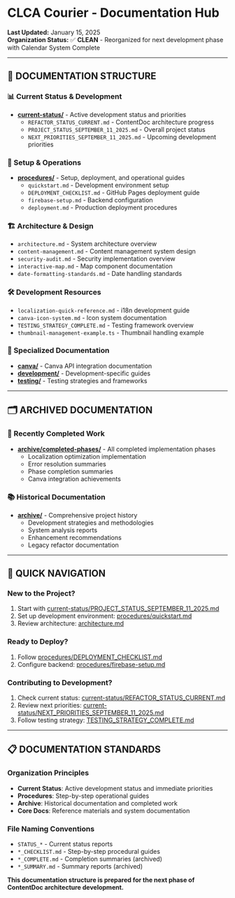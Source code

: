 # CLCA Courier - Documentation Hub

**Last Updated:** January 15, 2025  
**Organization Status:** ✅ **CLEAN** - Reorganized for next development phase with Calendar System Complete

---

## 📁 DOCUMENTATION STRUCTURE

### **📊 Current Status & Development**
- **[current-status/](current-status/)** - Active development status and priorities
  - `REFACTOR_STATUS_CURRENT.md` - ContentDoc architecture progress
  - `PROJECT_STATUS_SEPTEMBER_11_2025.md` - Overall project status
  - `NEXT_PRIORITIES_SEPTEMBER_11_2025.md` - Upcoming development priorities

### **🚀 Setup & Operations**
- **[procedures/](procedures/)** - Setup, deployment, and operational guides
  - `quickstart.md` - Development environment setup
  - `DEPLOYMENT_CHECKLIST.md` - GitHub Pages deployment guide
  - `firebase-setup.md` - Backend configuration
  - `deployment.md` - Production deployment procedures

### **🏗️ Architecture & Design**
- `architecture.md` - System architecture overview
- `content-management.md` - Content management system design
- `security-audit.md` - Security implementation overview
- `interactive-map.md` - Map component documentation
- `date-formatting-standards.md` - Date handling standards

### **🛠️ Development Resources**
- `localization-quick-reference.md` - i18n development guide
- `canva-icon-system.md` - Icon system documentation
- `TESTING_STRATEGY_COMPLETE.md` - Testing framework overview
- `thumbnail-management-example.ts` - Thumbnail handling example

### **📁 Specialized Documentation**
- **[canva/](canva/)** - Canva API integration documentation
- **[development/](development/)** - Development-specific guides
- **[testing/](testing/)** - Testing strategies and frameworks

---

## 🗂️ ARCHIVED DOCUMENTATION

### **📁 Recently Completed Work**
- **[archive/completed-phases/](archive/completed-phases/)** - All completed implementation phases
  - Localization optimization implementation
  - Error resolution summaries
  - Phase completion summaries
  - Canva integration achievements

### **📚 Historical Documentation**
- **[archive/](archive/)** - Comprehensive project history
  - Development strategies and methodologies
  - System analysis reports
  - Enhancement recommendations
  - Legacy refactor documentation

---

## 🎯 QUICK NAVIGATION

### **New to the Project?**
1. Start with [current-status/PROJECT_STATUS_SEPTEMBER_11_2025.md](current-status/PROJECT_STATUS_SEPTEMBER_11_2025.md)
2. Set up development environment: [procedures/quickstart.md](procedures/quickstart.md)
3. Review architecture: [architecture.md](architecture.md)

### **Ready to Deploy?**
1. Follow [procedures/DEPLOYMENT_CHECKLIST.md](procedures/DEPLOYMENT_CHECKLIST.md)
2. Configure backend: [procedures/firebase-setup.md](procedures/firebase-setup.md)

### **Contributing to Development?**
1. Check current status: [current-status/REFACTOR_STATUS_CURRENT.md](current-status/REFACTOR_STATUS_CURRENT.md)
2. Review next priorities: [current-status/NEXT_PRIORITIES_SEPTEMBER_11_2025.md](current-status/NEXT_PRIORITIES_SEPTEMBER_11_2025.md)
3. Follow testing strategy: [TESTING_STRATEGY_COMPLETE.md](TESTING_STRATEGY_COMPLETE.md)

---

## 📋 DOCUMENTATION STANDARDS

### **Organization Principles**
- **Current Status**: Active development status and immediate priorities
- **Procedures**: Step-by-step operational guides
- **Archive**: Historical documentation and completed work
- **Core Docs**: Reference materials and system documentation

### **File Naming Conventions**
- `STATUS_*` - Current status reports
- `*_CHECKLIST.md` - Step-by-step procedural guides
- `*_COMPLETE.md` - Completion summaries (archived)
- `*_SUMMARY.md` - Summary reports (archived)

**This documentation structure is prepared for the next phase of ContentDoc architecture development.**